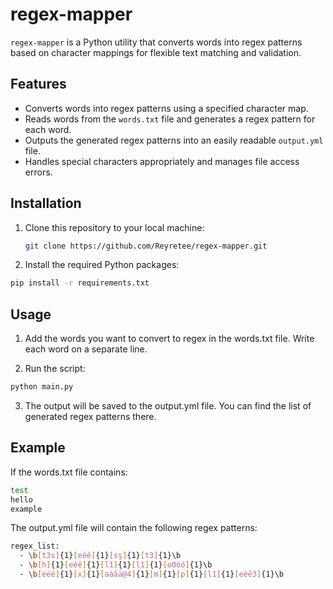 # regex-mapper

`regex-mapper` is a Python utility that converts words into regex patterns based on character mappings for flexible text matching and validation.

## Features

- Converts words into regex patterns using a specified character map.
- Reads words from the `words.txt` file and generates a regex pattern for each word.
- Outputs the generated regex patterns into an easily readable `output.yml` file.
- Handles special characters appropriately and manages file access errors.

## Installation

1. Clone this repository to your local machine:

   ```bash
   git clone https://github.com/Reyretee/regex-mapper.git
   ```

2. Install the required Python packages:
  ```bash
  pip install -r requirements.txt
  ```

## Usage

1. Add the words you want to convert to regex in the words.txt file. Write each word on a separate line.

2. Run the script:
  ```bash
  python main.py
  ```

3. The output will be saved to the output.yml file. You can find the list of generated regex patterns there.


## Example

If the words.txt file contains:
```bash
test
hello
example
```
The output.yml file will contain the following regex patterns:
```bash
regex_list:
  - \b[t3s]{1}[eéê]{1}[sş]{1}[t3]{1}\b
  - \b[h]{1}[eéê]{1}[l1]{1}[l1]{1}[o0öó]{1}\b
  - \b[eéê]{1}[x]{1}[aáâä@4]{1}[m]{1}[p]{1}[l1]{1}[eéê3]{1}\b
  ```

